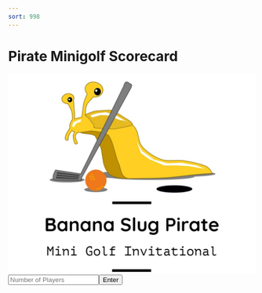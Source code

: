 ```yaml
---
sort: 998
---
```


# Pirate Minigolf Scorecard

<html>
<head>
<link rel="stylesheet" type="text/css" href="style.css">
<script src="script.js"></script>
</head>
<body>
<div id="titlepage">
<img id="insignia" src="images/slug/slug2.jpg">
<img id="logo" src="images/title/title1.png">
<div id="totalinput">
<input id="playersinput" placeholder="Number of Players" type="text"><button id="playersbutton" onclick="to_scorecard()">Enter</button>
</div>
</div>
</body>
</html>
